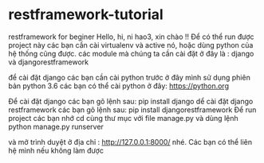 # restframework-tutorial
restframework for beginer
Hello, hi, ni hao3, xin chào !! 
Để có thể run được project này các bạn cần cài virtualenv và active nó, hoặc dùng python của hệ thống cũng được. 
các module mà chúng ta cần cài đặt ở đây là :
django và djangorestframework

để cài đặt django các bạn cần cài python trước ở đây mình sử dụng phiên bản python 3.6 các bạn có thể cài python ở đây:
https://python.org

Để cài đặt django các bạn gõ lệnh sau:
pip install django
dể cài đặt django restframework các bạn gõ lệnh sau:
pip install djangorestframework
Để run project các bạn nhớ cd cùng thư mục với file manage.py và dùng lệnh
python manage.py runserver

và mở trình duyệt ở địa chỉ : http://127.0.0.1:8000/  nhé. 
Các bạn có thể liên hệ mình nếu không làm được
